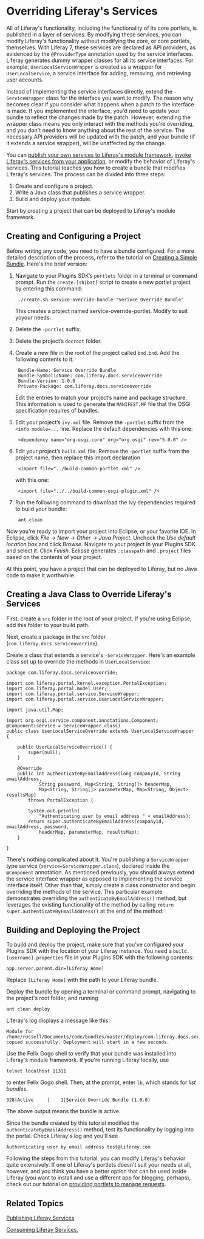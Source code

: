 # Overriding Liferay's Services

All of Liferay's functionality, including the functionality of its core
portlets, is published in a layer of services. By modifying these services, you
can modify Liferay's functionality without modifying the core, or core portlets,
themselves. With Liferay 7, these services are declared as API providers, as
evidenced by the `@ProviderType` annotation used by the service interfaces.
Liferay generates dummy wrapper classes for all its service interfaces. For
example, `UserLocalServiceWrapper` is created as a wrapper for
`UserLocalService`, a service interface for adding, removing, and retrieving
user accounts.

Instead of implementing the service interfaces directly, extend the
`-ServiceWrapper` class for the interface you want to modify. The reason why
becomes clear if you consider what happens when a patch to the interface is
made. If you implemented the interface, you'd need to update your bundle to
reflect the changes made by the patch. However, extending the wrapper class
means you only interact with the methods you're overriding, and you don't need
to know anything about the rest of the service. The necessary API providers will
be updated with the patch, and your bundle (if it extends a service wrapper),
will be unaffected by the change. 

You can [publish your own services to Liferay's module framework](/develop/tutorials/-/knowledge_base/7-0/publishing-liferay-services),
[invoke Liferay's services from your application](/develop/tutorials/-/knowledge_base/7-0/consuming-liferay-services),
or modify the behavior of Liferay's services. This tutorial teaches you how to
create a bundle that modifies Liferay's services. The process can be divided
into three steps:

1. Create and configure a project.
2. Write a Java class that publishes a service wrapper.
3. Build and deploy your module.

Start by creating a project that can be deployed to Liferay's module framework.

<!-- Test with both SDK and BLADE approaches -->
<!-- The 6.2 tutorial on hooks linked to the api docs to show what classes there
are; add link when available -->

## Creating and Configuring a Project

Before writing any code, you need to have a bundle configured. For a more
detailed description of the process, refer to the tutorial on [Creating a Simple Bundle](/develop/tutorials/-/knowledge_base/7-0/creating-a-simple-bundle).
Here's the brief version:

1. Navigate to your Plugins SDK’s `portlets` folder in a terminal or
command prompt. Run the `create.[sh|bat]` script to create a new portlet project
by entering this command:

        ./create.sh service-override-bundle "Serivce Override Bundle"

    This creates a project named service-override-portlet. Modify to suit yoyour
    needs.

2. Delete the `-portlet` suffix.

3. Delete the project’s `docroot` folder.

4. Create a new file in the root of the project called `bnd.bnd`. Add the
    following contents to it:

        Bundle-Name: Service Override Bundle
        Bundle-SymbolicName: com.liferay.docs.serviceoverride
        Bundle-Version: 1.0.0
        Private-Package: com.liferay.docs.serviceoverride

    Edit the entries to match your project’s name and package structure.  This
    information is used to generate the `MANIFEST.MF` file that the OSGi
    specification requires of bundles.

5. Edit your project’s `ivy.xml` file. Remove the `-portlet` suffix from the
`<info module=...` line. Replace the default dependencies with this one:

        <dependency name="org.osgi.core" org="org.osgi" rev="5.0.0" />

6. Edit your project’s `build.xml` file. Remove the `-portlet` suffix from the
project name, then replace this import declaration

        <import file="../build-common-portlet.xml" />

    with this one:

        <import file="../../build-common-osgi-plugin.xml" />

7. Run the following command to download the Ivy dependencies required to build your bundle:

        ant clean

Now you're ready to import your project into Eclipse, or your favorite IDE. In
Eclipse, click *File* &rarr; *New* &rarr; *Other* &rarr; *Java Project*.
Uncheck the *Use default location* box and click *Browse*. Navigate to your
project in your Plugins SDK and select it. Click *Finish*. Eclipse generates
`.classpath` and `.project` files based on the contents of your project.

At this point, you have a project that can be deployed to Liferay, but no Java
code to make it worthwhile.

## Creating a Java Class to Override Liferay's Services

First, create a `src` folder in the root of your project. If you're using
Eclipse, add this folder to your build path.

Next, create a package in the `src` folder (`com.liferay.docs.serviceoverride`).

Create a class that extends a service's `-ServiceWrapper`. Here's an example
class set up to override the methods in `UserLocalService`:

    package com.liferay.docs.serviceoverride;

    import com.liferay.portal.kernel.exception.PortalException;
    import com.liferay.portal.model.User;
    import com.liferay.portal.service.ServiceWrapper;
    import com.liferay.portal.service.UserLocalServiceWrapper;

    import java.util.Map;

    import org.osgi.service.component.annotations.Component;
    @Component(service = ServiceWrapper.class)
    public class UserLocalServiceOverride extends UserLocalServiceWrapper {

        public UserLocalServiceOverride() {
            super(null);
        }

        @Override
        public int authenticateByEmailAddress(long companyId, String emailAddress,
                String password, Map<String, String[]> headerMap,
                Map<String, String[]> parameterMap, Map<String, Object> resultsMap)
            throws PortalException {

            System.out.println(
                "Authenticating user by email address " + emailAddress);
            return super.authenticateByEmailAddress(companyId, emailAddress, password,
                headerMap, parameterMap, resultsMap);
        }

    }

There's nothing complicated about it. You're publishing a `ServiceWrapper` type
service (`service=ServiceWrapper.class`), declared inside the `@Component`
annotation. As mentioned previously, you should always extend the service
interface wrapper as opposed to implementing the service interface itself. Other
than that, simply create a class constructor and begin overriding the methods of
the service. This particular example demonstrates overriding the
`authenticateByEmailAddress()` method, but leverages the existing functionality
of the method by calling `return super.authenticateByEmailAddress()` at the end
of the method. 

## Building and Deploying the Project

To build and deploy the project, make sure that you've configured your Plugins
SDK with the location of your Liferay instance. You need a
`build.[username].properties` file in your Plugins SDK with the following
contents:

    app.server.parent.dir=[Liferay Home]

Replace `[Liferay Home]` with the path to your Liferay bundle.

Deploy the bundle by opening a terminal or command prompt, navigating to the
project's root folder, and running

    ant clean deploy

Liferay's log displays a message like this:

    Module for /home/russell/Documents/code/bundles/master/deploy/com.liferay.docs.serviceoverride.jar copied successfully. Deployment will start in a few seconds.

Use the Felix Gogo shell to verify that your bundle was installed into Liferay's
module framework. If you're running Liferay locally, use

    telnet localhost 11311

to enter Felix Gogo shell. Then, at the prompt, enter `lb`, which stands for
*list bundles*.

    328|Active     |    1|Service Override Bundle (1.0.0)

The above output means the bundle is active.

Since the bundle created by this tutorial modified the
`authenticateByEmailAddress()` method, test its functionality by logging into
the portal. Check Liferay's log and you'll see

    Authenticating user by email address test@liferay.com

Following the steps from this tutorial, you can modify Liferay's behavior quite
extensively. If one of Liferay's portlets doesn't suit your needs at all,
however, and you think you have a better option that can be used inside Liferay
(you want to install and use a different app for blogging, perhaps), check out
our tutorial on [providing portlets to manage requests](/develop/tutorials/-/knowledge_base/7-0/providing-portlets-to-manage-requests).

<!-- I'm creating blade.tools templates for ServiceWrapper projects. I'll complete this section once merged into blade.tools master
## Creating the Project with Blade Tools

If you're not sure what Blade Tools is, see the tutorial on [creating bundles with Blade Tools]() and the tutorial on [installing Blade Tools](). While the Blade Tools project doesn't have a fully-baked template for overriding services, you can generate most of what you need 

-->

## Related Topics 

[Publishing Liferay Services](/develop/tutorials/-/knowledge_base/7-0/publishing-liferay-services)

[Consuming Liferay Services](/develop/tutorials/-/knowledge_base/7-0/consuming-liferay-services),
